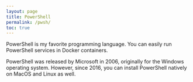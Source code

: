 ```yaml
---
layout: page
title: PowerShell
permalink: /pwsh/
toc: true
---
```


PowerShell is my favorite programming language.
You can easily run PowerShell services in Docker containers.

PowerShell was released by Microsoft in 2006, originally for the Windows operating system.
However, since 2016, you can install PowerShell natively on MacOS and Linux as well.